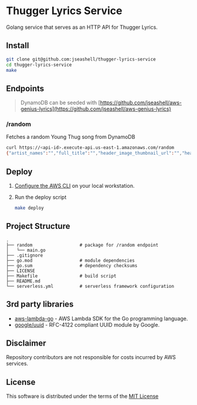 # Thugger Lyrics Service

Golang service that serves as an HTTP API for Thugger Lyrics.

## Install

```sh
git clone git@github.com:jseashell/thugger-lyrics-service
cd thugger-lyrics-service
make
```

## Endpoints

> DynamoDB can be seeded with [https://github.com/jseashell/aws-genius-lyrics](https://github.com/jseashell/aws-genius-lyrics)

### /random

Fetches a random Young Thug song from DynamoDB

```sh
curl https://<api-id>.execute-api.us-east-1.amazonaws.com/random
{"artist_names":"","full_title":"","header_image_thumbnail_url":"","header_image_url":"","id":0,"uuid":"","path":"/Young-thug-wake-up-high-lyrics","release_date_for_display":"","song_art_image_thumbnail_url":"","song_art_image_url":"","title":"","url":"https://genius.com/Young-thug-wake-up-high-lyrics","lyrics":["Every day I wake up high, go to sleep, wake up, do it again","I done made the spreadsheet for all my homies like they kin","I done dodged the [?], I done dodged the questions","I dodged the police 'cause they don't know nothing 'bout this new Benz","I called to the street 'cause I woke up to one of my friends shot","Call the police, yeah","Pouring codeine, yeah","Lil' shawty clean, yeah","Mismatch my diamonds, blinding","I don't want it 'less you tell me I'm charming","I don't want it 'less I see you trying","Ain't giving hеr up, nobody seeing you crying","Wrap you up, they ain't seeing your face","It's a Berеtta on my lil' bitty waist","I get that cream and that cheddar every base","She waking up and taking shots right to the face","With GPS, the car come right to where you stay","Your silky body looking just like suede","You my angel, I don't want nobody else, baby","Peep my rasta, I been all exotic","Every day I wake up high, go to sleep, wake up, do it again","I done made the spreadsheet for all my homies like they kin","I done dodged the [?], I done dodged the questions","I dodged the police 'cause they don't know nothing 'bout this new Benz","I called to the street 'cause I woke up to one of my friends shot","Call the police, yeah","Pouring codeine, yeah","Lil' shawty clean"]}
```

## Deploy

1. [Configure the AWS CLI](https://docs.aws.amazon.com/cli/latest/userguide/cli-chap-configure.html) on your local workstation.
1. Run the deploy script

    ```sh
    make deploy
    ```

## Project Structure

```text
.
├── random                  # package for /random endpoint
│   └── main.go
├── .gitignore
├── go.mod                  # module dependencies
├── go.sum                  # dependency checksums
├── LICENSE
├── Makefile                # build script
├── README.md
└── serverless.yml          # serverless framework configuration
```

## 3rd party libraries

- [aws-lambda-go](https://github.com/aws/aws-lambda-go) - AWS Lambda SDK for the Go programming language.
- [google/uuid](https://github.com/google/uuid) -  RFC-4122 compliant UUID module by Google.

## Disclaimer

Repository contributors are not responsible for costs incurred by AWS services.

## License

This software is distributed under the terms of the [MIT License](/LICENSE)